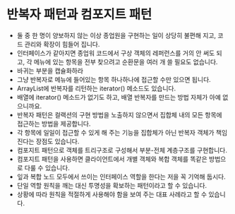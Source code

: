 # 반복자 패턴과 컴포지트 패턴
- 둘 중 한 명이 양보하지 않는 이상 종업원을 구현하는 일이 상당히 불편해 지고, 코드 관리와 확장이 힘들어 집니다.
- 인터페이스가 같아지면 종업워 코드에서 구상 객체의 레퍼런스를 거의 안 써도 되고, 각 메뉴에 있는 항목을 전부 찾으려고 순환문을 여러 개 쓸 필요도 없습니다.
- 바귀는 부분을 캡슐화하라
- 그냥 반복자로 메뉴에 들어있는 항목 하나하나에 접근할 수만 있으면 됩니다.
- ArrayList에 반복자를 리턴하는 iterator() 메소드도 있습니다.
- 배열에 iterator() 메소드가 없기도 하고, 배열 반복자를 만드는 방법 자체가 아예 없으니까요.
- 반복자 패턴은 컬랙션의 구현 방법을 노출하지 않으면서 집합체 내의 모든 항목에 접근하는 방법을 제공합니다.
- 각 항목에 일일이 접근할 수 있게 해 주는 기능을 집합체가 아닌 반복자 객체가 책임진다는 장점도 있습니다.
- 컴포지트 패턴으로 객체를 트리구조로 구성해서 부분-전체 계층구조를 구현합니다.
- 컴포지트 패턴을 사용하면 클라이언트에서 개별 객체와 복합 객체를 똑같은 방법으로 다룰 수 있습니다.
- 잎과 복합 노드 모두에서 쓰이는 인터페이스 역할을 한다는 저을 꼭 기억해 둡시다.
- 단일 역할 원칙을 깨는 대신 투명성을 확보하는 패턴이라고 할 수 있습니다.
- 상황에 따라 원칙을 적절하게 사용해야 함을 보여 주는 대표 사례라고 할 수 있습니다.
